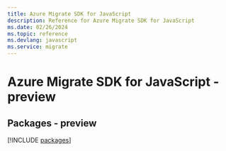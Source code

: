 ```yaml
---
title: Azure Migrate SDK for JavaScript
description: Reference for Azure Migrate SDK for JavaScript
ms.date: 02/26/2024
ms.topic: reference
ms.devlang: javascript
ms.service: migrate
---
```

# Azure Migrate SDK for JavaScript - preview
## Packages - preview
[!INCLUDE [packages](migrate-index.md)]